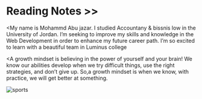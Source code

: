 # Reading Notes >>

<My name is Mohammd Abu jazar. I studied Accountany & bissnis low in the University of Jordan. I’m seeking to improve my skills and knowledge in the Web Development in order to enhance my future career path. I’m so excited to learn with a beautiful team in Luminus college

<A growth mindset is believing in the power of yourself and your brain! We know our abilities develop when we try difficult things, use the right strategies, and don’t give up. So,a growth mindset is when we know, with practice, we will get better at something.

![sports](https://www.screwtheninetofive.com/wp-content/uploads/2020/01/Blog-Jan-9_-Featured.png)